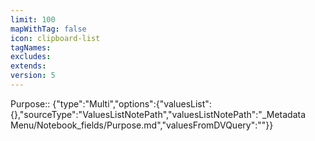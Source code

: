 ```yaml
---
limit: 100
mapWithTag: false
icon: clipboard-list
tagNames: 
excludes: 
extends: 
version: 5
---
```


Purpose:: {"type":"Multi","options":{"valuesList":{},"sourceType":"ValuesListNotePath","valuesListNotePath":"_Metadata Menu/Notebook_fields/Purpose.md","valuesFromDVQuery":""}}